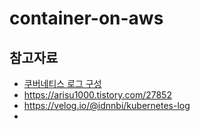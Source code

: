 # container-on-aws


## 참고자료 ##

* [쿠버네티스 로그 구성](https://blog.voidmainvoid.net/145)
* https://arisu1000.tistory.com/27852
* https://velog.io/@idnnbi/kubernetes-log
* 
